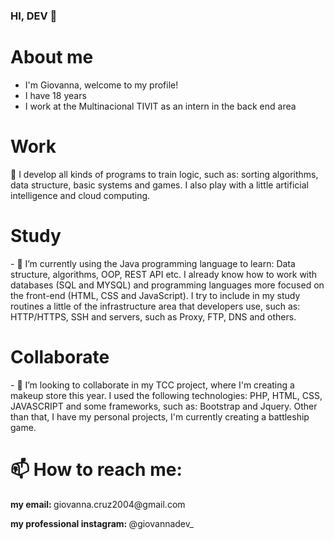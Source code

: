 ### HI, DEV 👋

<h1>About me</h1>
<ul>
  <li>I'm Giovanna, welcome to my profile!</li>
  <li>I have 18 years</li>
  <li>I work at the Multinacional TIVIT as an intern in the back end area</li>

</ul>

<h1>Work</h1>
  
<p>🔭 I develop all kinds of programs to train logic, such as:
sorting algorithms, data structure, basic systems and games. 
I also play with a little artificial intelligence and cloud 
computing.</p>

<h1>Study</h1>
<p>- 🌱 I’m currently using the Java programming language
to learn: Data structure, algorithms, OOP, REST API etc. 
I already know how to work with databases (SQL and MYSQL)
and programming languages ​​more focused on the front-end
(HTML, CSS and JavaScript). I try to include in my study
routines a little of the infrastructure area that developers
use, such as: HTTP/HTTPS, SSH and servers, such as Proxy, FTP, 
DNS and others.</p>

<h1>Collaborate</h1>
<p>- 👯 I’m looking to collaborate in my TCC project, where I'm 
creating a makeup store this year. I used the following technologies:
PHP, HTML, CSS, JAVASCRIPT and some frameworks, such as: Bootstrap and 
Jquery. Other than that, I have my personal projects, I'm currently creating
a battleship game.</p>

<h1> 📫 How to reach me:</h1>
 <p><b> my email: </b>giovanna.cruz2004@gmail.com</p>
 <p> <b>my professional instagram: </b> @giovannadev_</p>

